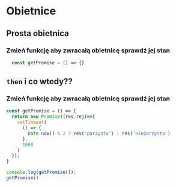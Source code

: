 # Obietnice

## Prosta obietnica

### Zmień funkcję aby zwracałą obietnicę sprawdź jej stan

```javascript
  const getPromise = () => {}
```


## `then` i co wtedy??

### Zmień funkcję aby zwracałą obietnicę sprawdź jej stan

```javascript
const getPromise = () => {
  return new Promise((res,rej)=>{
    setTimeout(
      () => {
        Date.now() % 2 ? res('parzysta') : res('nieparzysta')
      },
      1000
    )
  });
}

console.log(getPromise());
getPromise()
```
